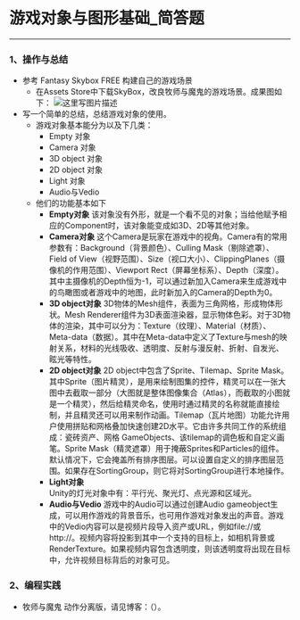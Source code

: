 # 游戏对象与图形基础_简答题

---

### 1、操作与总结

- 参考 Fantasy Skybox FREE 构建自己的游戏场景
    - 在Assets Store中下载SkyBox，改良牧师与魔鬼的游戏场景。成果图如下：
    ![这里写图片描述](https://img-blog.csdn.net/20180409171516927?watermark/2/text/aHR0cHM6Ly9ibG9nLmNzZG4ubmV0L0VtaWx5Qmx1c2U=/font/5a6L5L2T/fontsize/400/fill/I0JBQkFCMA==/dissolve/70)
- 写一个简单的总结，总结游戏对象的使用。
    - 游戏对象基本能分为以及下几类：
        - Empty 对象
        - Camera 对象
        - 3D object 对象
        - 2D object 对象
        - Light 对象
        - Audio与Vedio
    - 他们的功能基本如下
        - **Empty对象**
          该对象没有外形，就是一个看不见的对象；当给他赋予相应的Component时，该对象能变成如3D、2D等其他对象。
        - **Camera对象**
          这个Camera是玩家在游戏中的视角。Camera有的常用参数有：Background（背景颜色）、Culling Mask（剔除遮罩）、Field of View（视野范围）、Size（视口大小）、ClippingPlanes（摄像机的作用范围）、Viewport Rect（屏幕坐标系）、Depth（深度）。  
其中主摄像机的Depth恒为-1，可以通过新加入Camera来生成游戏中的鸟瞰图或者游戏中的地图，此时新加入的Camera的Depth为0。
        - **3D object对象**
          3D物体的Mesh组件，表面为三角网格，形成物体形状。Mesh Renderer组件为3D表面渲染器，显示物体色彩。对于3D物体的渲染，其中可以分为：Texture（纹理）、Material（材质）、Meta-data（数据）。其中在Meta-data中定义了Texture与mesh的映射关系，材料的光线吸收、透明度、反射与漫反射、折射、自发光、眩光等特性。
        - **2D object对象**
          2D object中包含了Sprite、Tilemap、Sprite Mask。其中Sprite（图片精灵），是用来绘制图集的控件，精灵可以在一张大图中去截取一部分（大图就是整体图像集合（Atlas），而截取的小图就是一个精灵），然后给精灵命名，使用时通过精灵的名称就能直接绘制，并且精灵还可以用来制作动画。Tilemap（瓦片地图）功能允许用户使用拼贴和网格叠加快速创建2D水平。它由许多共同工作的系统组成：瓷砖资产、网格 GameObjects、该tilemap的调色板和自定义画笔。Sprite Mask（精灵遮罩）用于掩蔽Sprites和Particles的组件。默认情况下，它会掩盖所有排序图层。可以设置自定义的排序图层范围。如果存在SortingGroup，则它将对SortingGroup进行本地操作。  
        - **Light对象**  
          Unity的灯光对象中有：平行光、聚光灯、点光源和区域光。
        - **Audio与Vedio**
          游戏中的Audio可以通过创建Audio gameobject生成，可以用作游戏的背景音乐，也可用作游戏对象发出的声音。游戏中的Vedio内容可以是视频片段导入资产或URL，例如file://或http://。视频内容将投影到其中一个支持的目标上，如相机背景或RenderTexture。如果视频内容包含透明度，则该透明度将出现在目标中，允许视频目标背后的对象可见。

### 2、编程实践

- 牧师与魔鬼 动作分离版，请见博客：（）。




